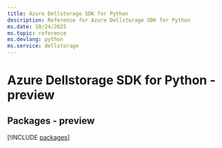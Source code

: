 ```yaml
---
title: Azure Dellstorage SDK for Python
description: Reference for Azure Dellstorage SDK for Python
ms.date: 10/24/2025
ms.topic: reference
ms.devlang: python
ms.service: dellstorage
---
```

# Azure Dellstorage SDK for Python - preview
## Packages - preview
[!INCLUDE [packages](dellstorage-index.md)]
